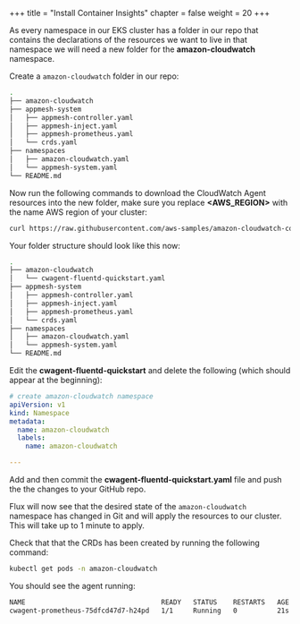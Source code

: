 +++
title = "Install Container Insights"
chapter = false
weight = 20
+++

As every namespace in our EKS cluster has a folder in our repo that contains the declarations of the resources we want to live in that namespace we will need a new folder for the **amazon-cloudwatch** namespace.

Create a `amazon-cloudwatch` folder in our repo:

```bash
.
├── amazon-cloudwatch
├── appmesh-system
│   ├── appmesh-controller.yaml
│   ├── appmesh-inject.yaml
│   ├── appmesh-prometheus.yaml
│   └── crds.yaml
├── namespaces
│   ├── amazon-cloudwatch.yaml
│   └── appmesh-system.yaml
└── README.md
```

Now run the following commands to download the CloudWatch Agent resources into the new folder, make sure you replace **<AWS_REGION>** with the name AWS region of your cluster:

```bash
curl https://raw.githubusercontent.com/aws-samples/amazon-cloudwatch-container-insights/latest/k8s-deployment-manifest-templates/deployment-mode/daemonset/container-insights-monitoring/quickstart/cwagent-fluentd-quickstart.yaml | sed "s/{{cluster_name}}/gitopsworkshop/;s/{{region_name}}/<AWS_REGION>/" > amazon-cloudwatch/cwagent-fluentd-quickstart.yaml
```

Your folder structure should look like this now:

```bash
.
├── amazon-cloudwatch
│   └── cwagent-fluentd-quickstart.yaml
├── appmesh-system
│   ├── appmesh-controller.yaml
│   ├── appmesh-inject.yaml
│   ├── appmesh-prometheus.yaml
│   └── crds.yaml
├── namespaces
│   ├── amazon-cloudwatch.yaml
│   └── appmesh-system.yaml
└── README.md
```

Edit the **cwagent-fluentd-quickstart** and delete the following (which should appear at the beginning):

```yaml
# create amazon-cloudwatch namespace
apiVersion: v1
kind: Namespace
metadata:
  name: amazon-cloudwatch
  labels:
    name: amazon-cloudwatch

---
```

Add and then commit the **cwagent-fluentd-quickstart.yaml** file and push the the changes to your GitHub repo.

Flux will now see that the desired state of the `amazon-cloudwatch` namespace has changed in Git and will apply the resources to our cluster. This will take up to 1 minute to apply.

Check that that the CRDs has been created by running the following command:

```bash
kubectl get pods -n amazon-cloudwatch
```

You should see the agent running:

```bash
NAME                                  READY   STATUS    RESTARTS   AGE
cwagent-prometheus-75dfcd47d7-h24pd   1/1     Running   0          21s
```
